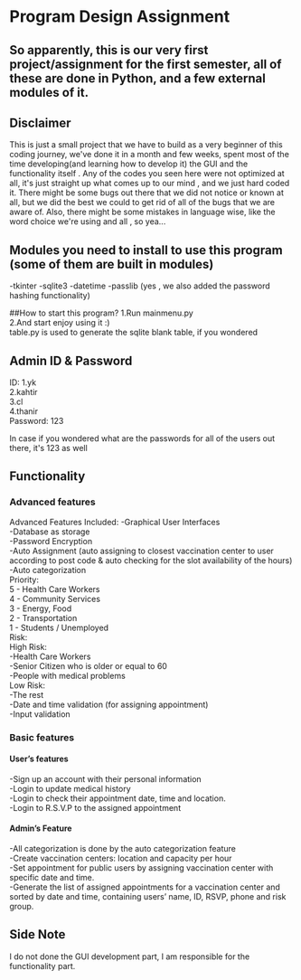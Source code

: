 # Program Design Assignment

So apparently, this is our very first project/assignment for the first semester, all of these are done in Python, and a few external modules of it. 
---
## Disclaimer
This is just a small project that we have to build as a very beginner of this coding journey, we've done it in a month and few weeks, spent most of the time developing(and learning how to develop it) the GUI and the functionality itself . Any of the codes you seen here were not optimized at all, it's just straight up what comes up to our mind , and we just hard coded it. There might be some bugs out there that we did not notice or known at all, but we did the best we could to get rid of all of the bugs that we are aware of. Also, there might be some mistakes in language wise, like the word choice we're using and all , so yea...

## Modules you need to install to use this program (some of them are built in modules)
-tkinter
-sqlite3
-datetime
-passlib (yes , we also added the password hashing functionality)

##How to start this program?
1.Run mainmenu.py <br>
2.And start enjoy using it :) <br>
table.py is used to generate the sqlite blank table, if you wondered

## Admin ID & Password
ID:
1.yk <br>
2.kahtir<br>
3.cl<br>
4.thanir<br>
Password: 123

In case if you wondered what are the passwords for all of the users out there, it's 123 as well

## Functionality

### Advanced features
Advanced Features Included:
-Graphical User Interfaces<br>
-Database as storage<br>
-Password Encryption<br>
-Auto Assignment (auto assigning to closest vaccination center to 
user according to post code & auto checking for the slot availability 
of the hours)<br>
-Auto categorization<br>
Priority:<br>
5 - Health Care Workers<br>
4 - Community Services<br>
3 - Energy, Food<br>
2 - Transportation<br>
1 - Students / Unemployed<br>
Risk:<br>
High Risk:<br>
-Health Care Workers<br>
-Senior Citizen who is older or equal to 60<br>
-People with medical problems<br>
Low Risk:<br>
-The rest<br>
-Date and time validation (for assigning appointment)<br>
-Input validation<br>

### Basic features

#### User’s features
-Sign up an account with their personal information <br>
-Login to update medical history<br>
-Login to check their appointment date, time and location. <br>
-Login to R.S.V.P to the assigned appointment<br>

#### Admin’s Feature
-All categorization is done by the auto categorization feature<br>
-Create vaccination centers: location and capacity per hour <br>
-Set appointment for public users by assigning vaccination center 
with specific date and time. <br>
-Generate the list of assigned appointments for a vaccination center 
and sorted by date and time, containing users’ name, ID, RSVP, 
phone and risk group.<br>

## Side Note
I do not done the GUI development part, I am responsible for the functionality part.
